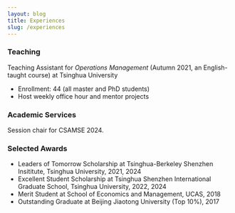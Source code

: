 ```yaml
---
layout: blog
title: Experiences
slug: /experiences
---
```


### Teaching
<p>
  Teaching Assistant for <em>Operations Management</em> (Autumn 2021, an English-taught course) at Tsinghua University 
<ul>
  <li>Enrollment: 44 (all master and PhD students) </li>
  <li>Host weekly office hour and mentor projects </li>
</ul>
</p>

### Academic Services 
<p>
  Session chair for CSAMSE 2024.
</p>

### Selected Awards
<p>
  <ul>
<li>Leaders of Tomorrow Scholarship at Tsinghua-Berkeley Shenzhen Insititute, Tsinghua University, 2021, 2024 </li>
<li>Excellent Student Scholarship at Tsinghua Shenzhen International Graduate School, Tsinghua University, 2022, 2024</li>
<li>Merit Student at School of Economics and Management, UCAS, 2018</li>
<li>Outstanding Graduate at Beijing Jiaotong University (Top 10%), 2017</li>
</ul>
</p>


<br />
